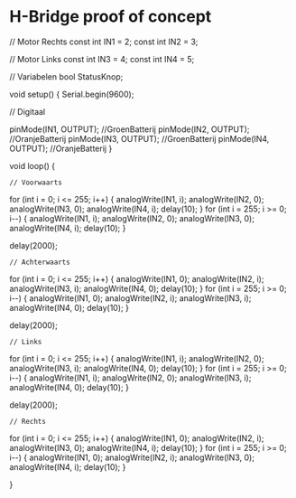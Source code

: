 # H-Bridge proof of concept

// Motor Rechts
const int IN1 = 2;
const int IN2 = 3;

// Motor Links
const int IN3 = 4;
const int IN4 = 5;

// Variabelen
bool StatusKnop;

void setup() {
  Serial.begin(9600);

  // Digitaal

  pinMode(IN1, OUTPUT); //GroenBatterij
  pinMode(IN2, OUTPUT); //OranjeBatterij
  pinMode(IN3, OUTPUT); //GroenBatterij
  pinMode(IN4, OUTPUT); //OranjeBatterij
}

void loop() {


    // Voorwaarts
    
  for (int i = 0; i <= 255; i++)
    {
      analogWrite(IN1, i);
      analogWrite(IN2, 0);
      analogWrite(IN3, 0);
      analogWrite(IN4, i);
      delay(10);
    }
    for (int i = 255; i >= 0; i--)
    {
      analogWrite(IN1, i);
      analogWrite(IN2, 0);
      analogWrite(IN3, 0);
      analogWrite(IN4, i);
      delay(10);
    }

  delay(2000);

    // Achterwaarts
    
  for (int i = 0; i <= 255; i++)
    {
      analogWrite(IN1, 0);
      analogWrite(IN2, i);
      analogWrite(IN3, i);
      analogWrite(IN4, 0);
      delay(10);
    }
    for (int i = 255; i >= 0; i--)
    {
      analogWrite(IN1, 0);
      analogWrite(IN2, i);
      analogWrite(IN3, i);
      analogWrite(IN4, 0);
      delay(10);
    }

  delay(2000);

    // Links
    
  for (int i = 0; i <= 255; i++)
    {
      analogWrite(IN1, i);
      analogWrite(IN2, 0);
      analogWrite(IN3, i);
      analogWrite(IN4, 0);
      delay(10);
    }
    for (int i = 255; i >= 0; i--)
    {
      analogWrite(IN1, i);
      analogWrite(IN2, 0);
      analogWrite(IN3, i);
      analogWrite(IN4, 0);
      delay(10);
    }

  delay(2000);

    // Rechts
    
  for (int i = 0; i <= 255; i++)
    {
      analogWrite(IN1, 0);
      analogWrite(IN2, i);
      analogWrite(IN3, 0);
      analogWrite(IN4, i);
      delay(10);
    }
    for (int i = 255; i >= 0; i--)
    {
      analogWrite(IN1, 0);
      analogWrite(IN2, i);
      analogWrite(IN3, 0);
      analogWrite(IN4, i);
      delay(10);
    }

  
}
